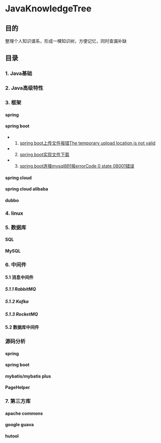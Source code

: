 # JavaKnowledgeTree

## 目的
整理个人知识谱系，形成一棵知识树，方便记忆，同时查漏补缺

## 目录

### 1. Java基础

### 2. Java高级特性

### 3. 框架

#### spring

#### spring boot
- 1. [spring boot上传文件报错The temporary upload location is not valid](spring-boot上传文件报错The_temporary_upload_location_is_not_valid.md)
- 2. [spring boot实现文件下载](frameworks/spring-boot/spring-boot实现文件下载.md)
- 3. [spring boot连接mysql8时报errorCode 0 state 08001错误](frameworks/spring-boot/spring-boot连接mysql8时报errorCode_0_state_08001错误.md)

#### spring cloud

#### spring cloud alibaba

#### dubbo


### 4. linux

### 5. 数据库

#### SQL

#### MySQL






### 6. 中间件
#### 5.1 消息中间件
##### 5.1.1 RabbitMQ

##### 5.1.2 Kafka

##### 5.1.3 RocketMQ


#### 5.2 数据库中间件






### 源码分析

#### spring

#### spring boot

#### mybatis/mybatis plus

#### PageHelper

### 7. 第三方库

#### apache commons

#### google guava

#### hutool